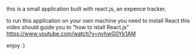 this is a small application built with react.js,
an expence tracker,


to run this application on your own machine you need to install React 
this video should guide you to "how to istall React.js"
https://www.youtube.com/watch?v=nvhwG0Yk1AM

enjoy :)

